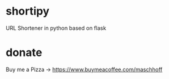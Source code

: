 # shortipy
URL Shortener in python based on flask

# donate
Buy me a Pizza -> https://www.buymeacoffee.com/maschhoff

